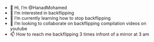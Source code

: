 - 👋 Hi, I’m @HanadMohamed
- 👀 I’m interested in backflipping
- 🌱 I’m currently learning how to stop backflipping
- 💞️ I’m looking to collaborate on backflipping compilation videos on youtube
- 📫 How to reach me backflipping 3 times infront of a mirror at 3 am

<!---
HanadMohamed/HanadMohamed is a ✨ special ✨ repository because its `README.md` (this file) appears on your GitHub profile.
You can click the Preview link to take a look at your changes.
--->
